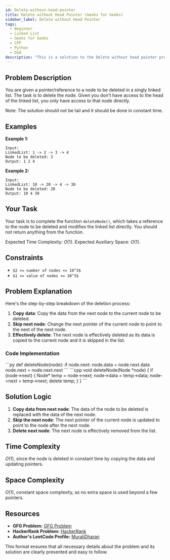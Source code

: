```yaml
---
id: Delete-without-head-pointer
title: Delete without Head Pointer (Geeks for Geeks)
sidebar_label: Delete without Head Pointer 
tags:
  - Beginner
  - Linked List
  - Geeks for Geeks
  - CPP
  - Python
  - DSA
description: "This is a solution to the Delete without head pointer problem on Geeks for Geeks."
---
```


## Problem Description

You are given a pointer/reference to a node to be deleted in a singly linked list. The task is to delete the node. Given you don't have access to the head of the linked list, you only have access to that node directly. 

Note: The solution should not be tail and it should be done in constant time.

## Examples

**Example 1:**
```
Input:
LinkedList: 1 -> 2 -> 3 -> 4
Node to be deleted: 3
Output: 1 2 4
```

**Example 2:**
```
Input:
LinkedList: 10 -> 20 -> 4 -> 30
Node to be deleted: 20
Output: 10 4 30
```

## Your Task

Your task is to complete the function `deleteNode()`, which takes a reference to the node to be deleted and modifies the linked list directly. You should not return anything from the function.

Expected Time Complexity: $O(1)$.
Expected Auxiliary Space: $O(1)$.

## Constraints

- `$2 <= number of nodes <= 10^3$`
- `$1 <= value of nodes <= 10^3$`

## Problem Explanation

Here's the step-by-step breakdown of the deletion process:

1. **Copy data**: Copy the data from the next node to the current node to be deleted.
2. **Skip next node**: Change the next pointer of the current node to point to the next of the next node.
3. **Effectively delete**: The next node is effectively deleted as its data is copied to the current node and it is skipped in the list.

### Code Implementation

<Tabs>
  <TabItem value="Python" label="Python" default>
  <SolutionAuthor name="@ngmuraqrdd"/>
  ```py
  def deleteNode(node):
    if node.next:
        node.data = node.next.data
        node.next = node.next.next
  ```
  </TabItem>

  <TabItem value="C++" label="C++" default>
  <SolutionAuthor name="@ngmuraqrdd"/>
  ```cpp
  void deleteNode(Node *node) {
    if (node->next) {
        Node* temp = node->next;
        node->data = temp->data;
        node->next = temp->next;
        delete temp;
    }
  }
  ```
  </TabItem>
</Tabs>

## Solution Logic

1. **Copy data from next node**: The data of the node to be deleted is replaced with the data of the next node.
2. **Skip the next node**: The next pointer of the current node is updated to point to the node after the next node.
3. **Delete next node**: The next node is effectively removed from the list.

## Time Complexity

$O(1)$, since the node is deleted in constant time by copying the data and updating pointers.

## Space Complexity

$O(1)$, constant space complexity, as no extra space is used beyond a few pointers.

## Resources

- **GFG Problem:** [GFG Problem](https://www.geeksforgeeks.org/delete-without-head-pointer/)
- **HackerRank Problem:** [HackerRank](https://www.hackerrank.com/challenges/delete-a-node-from-a-linked-list/problem)
- **Author's LeetCode Profile:** [MuraliDharan](https://www.geeksforgeeks.org/user/ngmuraqrdd/)

This format ensures that all necessary details about the problem and its solution are clearly presented and easy to follow.